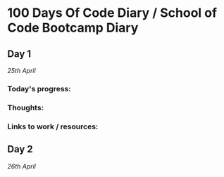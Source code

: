 # 100 Days Of Code Diary / School of Code Bootcamp Diary

## Day 1

_25th April_

### Today's progress:


### Thoughts:



### Links to work / resources:



## Day 2

_26th April_

